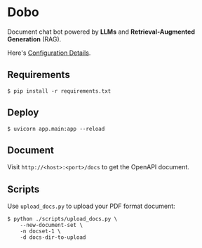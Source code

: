 # Dobo

Document chat bot powered by **LLMs** and **Retrieval-Augmented Generation** (RAG).

Here's [Configuration Details](./docs/CONFIGURATION.md).

## Requirements
```console
$ pip install -r requirements.txt
```

## Deploy
```console
$ uvicorn app.main:app --reload
```

## Document
Visit `http://<host>:<port>/docs` to get the OpenAPI document.

## Scripts
Use `upload_docs.py` to upload your PDF format document:

```console
$ python ./scripts/upload_docs.py \
    --new-document-set \
    -n docset-1 \
    -d docs-dir-to-upload
```
